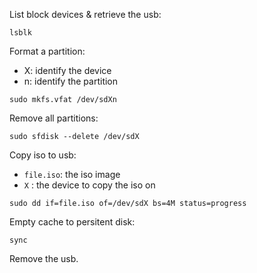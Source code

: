 List block devices & retrieve the usb:
```
lsblk
```

Format a partition:
  - X: identify the device
  - n: identify the partition
```
sudo mkfs.vfat /dev/sdXn
```

Remove all partitions:
```
sudo sfdisk --delete /dev/sdX
```

Copy iso to usb:
- `file.iso`: the iso image
- `X` : the device to copy the iso on
```
sudo dd if=file.iso of=/dev/sdX bs=4M status=progress
```

Empty cache to persitent disk:
```
sync
```

Remove the usb.
